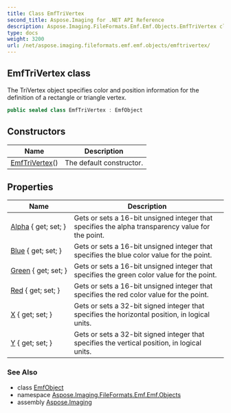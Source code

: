 ```yaml
---
title: Class EmfTriVertex
second_title: Aspose.Imaging for .NET API Reference
description: Aspose.Imaging.FileFormats.Emf.Emf.Objects.EmfTriVertex class. The TriVertex object specifies color and position information for the definition of a rectangle or triangle vertex
type: docs
weight: 3200
url: /net/aspose.imaging.fileformats.emf.emf.objects/emftrivertex/
---
```

## EmfTriVertex class

The TriVertex object specifies color and position information for the definition of a rectangle or triangle vertex.

```csharp
public sealed class EmfTriVertex : EmfObject
```

## Constructors

| Name | Description |
| --- | --- |
| [EmfTriVertex](emftrivertex/)() | The default constructor. |

## Properties

| Name | Description |
| --- | --- |
| [Alpha](../../aspose.imaging.fileformats.emf.emf.objects/emftrivertex/alpha/) { get; set; } | Gets or sets a 16-bit unsigned integer that specifies the alpha transparency value for the point. |
| [Blue](../../aspose.imaging.fileformats.emf.emf.objects/emftrivertex/blue/) { get; set; } | Gets or sets a 16-bit unsigned integer that specifies the blue color value for the point. |
| [Green](../../aspose.imaging.fileformats.emf.emf.objects/emftrivertex/green/) { get; set; } | Gets or sets a 16-bit unsigned integer that specifies the green color value for the point. |
| [Red](../../aspose.imaging.fileformats.emf.emf.objects/emftrivertex/red/) { get; set; } | Gets or sets a 16-bit unsigned integer that specifies the red color value for the point. |
| [X](../../aspose.imaging.fileformats.emf.emf.objects/emftrivertex/x/) { get; set; } | Gets or sets a 32-bit signed integer that specifies the horizontal position, in logical units. |
| [Y](../../aspose.imaging.fileformats.emf.emf.objects/emftrivertex/y/) { get; set; } | Gets or sets a 32-bit signed integer that specifies the vertical position, in logical units. |

### See Also

* class [EmfObject](../emfobject/)
* namespace [Aspose.Imaging.FileFormats.Emf.Emf.Objects](../../aspose.imaging.fileformats.emf.emf.objects/)
* assembly [Aspose.Imaging](../../)


